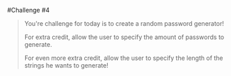 #Challenge #4
> You're challenge for today is to create a random password generator!
> 
> For extra credit, allow the user to specify the amount of passwords to generate.
> 
> For even more extra credit, allow the user to specify the length of the strings he wants to generate!
